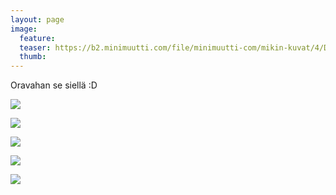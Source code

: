 ```yaml
---
layout: page
image:
  feature:
  teaser: https://b2.minimuutti.com/file/minimuutti-com/mikin-kuvat/4/DS58721-245px.jpg
  thumb:
---
```


Oravahan se siellä :D

[![](https://b2.minimuutti.com/file/minimuutti-com/mikin-kuvat/4/DS58573-800px.jpg)](https://dl.dropboxusercontent.com/sh/ea1wtnz7z734o12/AABwxNbO8tfcszTHd77QNzUSa/mikin-kuvat/4/DS58573.jpg)

[![](https://b2.minimuutti.com/file/minimuutti-com/mikin-kuvat/4/DS58603-800px.jpg)](https://dl.dropboxusercontent.com/sh/ea1wtnz7z734o12/AAAM4aslIXj2Nk1eMwzbSSU0a/mikin-kuvat/4/DS58603.jpg)

[![](https://b2.minimuutti.com/file/minimuutti-com/mikin-kuvat/4/DS58632-800px.jpg)](https://dl.dropboxusercontent.com/sh/ea1wtnz7z734o12/AACVi4J5C8PUGqXETAUZS-Fua/mikin-kuvat/4/DS58632.jpg)

[![](https://b2.minimuutti.com/file/minimuutti-com/mikin-kuvat/4/DS58743-800px.jpg)](https://dl.dropboxusercontent.com/sh/ea1wtnz7z734o12/AAC3LefjMvt9qgQ2bHkWCZIVa/mikin-kuvat/4/DS58743.jpg)

[![](https://b2.minimuutti.com/file/minimuutti-com/mikin-kuvat/4/DS58721-800px.jpg)](https://dl.dropboxusercontent.com/sh/ea1wtnz7z734o12/AAAHJcQu90Zb3s5fsselkYyca/mikin-kuvat/4/DS58721.jpg)
